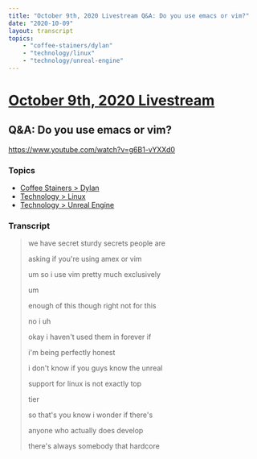 ```yaml
---
title: "October 9th, 2020 Livestream Q&A: Do you use emacs or vim?"
date: "2020-10-09"
layout: transcript
topics:
    - "coffee-stainers/dylan"
    - "technology/linux"
    - "technology/unreal-engine"
---
```

# [October 9th, 2020 Livestream](../2020-10-09.md)
## Q&A: Do you use emacs or vim?
https://www.youtube.com/watch?v=g6B1-vYXXd0

### Topics
* [Coffee Stainers > Dylan](../topics/coffee-stainers/dylan.md)
* [Technology > Linux](../topics/technology/linux.md)
* [Technology > Unreal Engine](../topics/technology/unreal-engine.md)

### Transcript

> we have secret sturdy secrets people are
>
> asking if you're using amex or vim
>
> um so i use vim pretty much exclusively
>
> um
>
> enough of this though right not for this
>
> no i uh
>
> okay i haven't used them in forever if
>
> i'm being perfectly honest
>
> i don't know if you guys know the unreal
>
> support for linux is not exactly top
>
> tier
>
> so that's you know i wonder if there's
>
> anyone who actually does develop
>
> there's always somebody that hardcore
